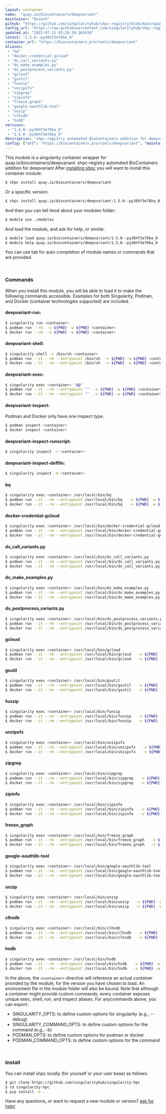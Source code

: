 ```yaml
---
layout: container
name:  "quay.io/biocontainers/deepvariant"
maintainer: "@vsoch"
github: "https://github.com/singularityhub/shpc-registry/blob/main/quay.io/biocontainers/deepvariant/container.yaml"
config_url: "https://raw.githubusercontent.com/singularityhub/shpc-registry/main/quay.io/biocontainers/deepvariant/container.yaml"
updated_at: "2023-07-11 03:26:19.365410"
latest: "1.5.0--py36hf3e76ba_0"
container_url: "https://biocontainers.pro/tools/deepvariant"
aliases:
 - "bq"
 - "docker-credential-gcloud"
 - "dv_call_variants.py"
 - "dv_make_examples.py"
 - "dv_postprocess_variants.py"
 - "gcloud"
 - "gsutil"
 - "funzip"
 - "unzipsfx"
 - "zipgrep"
 - "zipinfo"
 - "freeze_graph"
 - "google-oauthlib-tool"
 - "unzip"
 - "clhsdb"
 - "hsdb"
versions:
 - "1.4.0--py36hf3e76ba_0"
 - "1.5.0--py36hf3e76ba_0"
description: "shpc-registry automated BioContainers addition for deepvariant"
config: {"url": "https://biocontainers.pro/tools/deepvariant", "maintainer": "@vsoch", "description": "shpc-registry automated BioContainers addition for deepvariant", "latest": {"1.5.0--py36hf3e76ba_0": "sha256:1c34e133cd05dfe3c19468670c0011f6df639d7459710cced7cda2954f5a9da6"}, "tags": {"1.4.0--py36hf3e76ba_0": "sha256:3479d8ee8b670117922797e12b09ac06f34ed5a5ee9e766fa6aa0fb9d15ca5d3", "1.5.0--py36hf3e76ba_0": "sha256:1c34e133cd05dfe3c19468670c0011f6df639d7459710cced7cda2954f5a9da6"}, "docker": "quay.io/biocontainers/deepvariant", "aliases": {"bq": "/usr/local/bin/bq", "docker-credential-gcloud": "/usr/local/bin/docker-credential-gcloud", "dv_call_variants.py": "/usr/local/bin/dv_call_variants.py", "dv_make_examples.py": "/usr/local/bin/dv_make_examples.py", "dv_postprocess_variants.py": "/usr/local/bin/dv_postprocess_variants.py", "gcloud": "/usr/local/bin/gcloud", "gsutil": "/usr/local/bin/gsutil", "funzip": "/usr/local/bin/funzip", "unzipsfx": "/usr/local/bin/unzipsfx", "zipgrep": "/usr/local/bin/zipgrep", "zipinfo": "/usr/local/bin/zipinfo", "freeze_graph": "/usr/local/bin/freeze_graph", "google-oauthlib-tool": "/usr/local/bin/google-oauthlib-tool", "unzip": "/usr/local/bin/unzip", "clhsdb": "/usr/local/bin/clhsdb", "hsdb": "/usr/local/bin/hsdb"}}
---
```


This module is a singularity container wrapper for quay.io/biocontainers/deepvariant.
shpc-registry automated BioContainers addition for deepvariant
After [installing shpc](#install) you will want to install this container module:


```bash
$ shpc install quay.io/biocontainers/deepvariant
```

Or a specific version:

```bash
$ shpc install quay.io/biocontainers/deepvariant:1.5.0--py36hf3e76ba_0
```

And then you can tell lmod about your modules folder:

```bash
$ module use ./modules
```

And load the module, and ask for help, or similar.

```bash
$ module load quay.io/biocontainers/deepvariant/1.5.0--py36hf3e76ba_0
$ module help quay.io/biocontainers/deepvariant/1.5.0--py36hf3e76ba_0
```

You can use tab for auto-completion of module names or commands that are provided.

<br>

### Commands

When you install this module, you will be able to load it to make the following commands accessible.
Examples for both Singularity, Podman, and Docker (container technologies supported) are included.

#### deepvariant-run:

```bash
$ singularity run <container>
$ podman run --rm  -v ${PWD} -w ${PWD} <container>
$ docker run --rm  -v ${PWD} -w ${PWD} <container>
```

#### deepvariant-shell:

```bash
$ singularity shell -s /bin/sh <container>
$ podman run --it --rm --entrypoint /bin/sh  -v ${PWD} -w ${PWD} <container>
$ docker run --it --rm --entrypoint /bin/sh  -v ${PWD} -w ${PWD} <container>
```

#### deepvariant-exec:

```bash
$ singularity exec <container> "$@"
$ podman run --it --rm --entrypoint ""  -v ${PWD} -w ${PWD} <container> "$@"
$ docker run --it --rm --entrypoint ""  -v ${PWD} -w ${PWD} <container> "$@"
```

#### deepvariant-inspect:

Podman and Docker only have one inspect type.

```bash
$ podman inspect <container>
$ docker inspect <container>
```

#### deepvariant-inspect-runscript:

```bash
$ singularity inspect -r <container>
```

#### deepvariant-inspect-deffile:

```bash
$ singularity inspect -d <container>
```


#### bq

```bash
$ singularity exec <container> /usr/local/bin/bq
$ podman run --it --rm --entrypoint /usr/local/bin/bq   -v ${PWD} -w ${PWD} <container> -c " $@"
$ docker run --it --rm --entrypoint /usr/local/bin/bq   -v ${PWD} -w ${PWD} <container> -c " $@"
```


#### docker-credential-gcloud

```bash
$ singularity exec <container> /usr/local/bin/docker-credential-gcloud
$ podman run --it --rm --entrypoint /usr/local/bin/docker-credential-gcloud   -v ${PWD} -w ${PWD} <container> -c " $@"
$ docker run --it --rm --entrypoint /usr/local/bin/docker-credential-gcloud   -v ${PWD} -w ${PWD} <container> -c " $@"
```


#### dv_call_variants.py

```bash
$ singularity exec <container> /usr/local/bin/dv_call_variants.py
$ podman run --it --rm --entrypoint /usr/local/bin/dv_call_variants.py   -v ${PWD} -w ${PWD} <container> -c " $@"
$ docker run --it --rm --entrypoint /usr/local/bin/dv_call_variants.py   -v ${PWD} -w ${PWD} <container> -c " $@"
```


#### dv_make_examples.py

```bash
$ singularity exec <container> /usr/local/bin/dv_make_examples.py
$ podman run --it --rm --entrypoint /usr/local/bin/dv_make_examples.py   -v ${PWD} -w ${PWD} <container> -c " $@"
$ docker run --it --rm --entrypoint /usr/local/bin/dv_make_examples.py   -v ${PWD} -w ${PWD} <container> -c " $@"
```


#### dv_postprocess_variants.py

```bash
$ singularity exec <container> /usr/local/bin/dv_postprocess_variants.py
$ podman run --it --rm --entrypoint /usr/local/bin/dv_postprocess_variants.py   -v ${PWD} -w ${PWD} <container> -c " $@"
$ docker run --it --rm --entrypoint /usr/local/bin/dv_postprocess_variants.py   -v ${PWD} -w ${PWD} <container> -c " $@"
```


#### gcloud

```bash
$ singularity exec <container> /usr/local/bin/gcloud
$ podman run --it --rm --entrypoint /usr/local/bin/gcloud   -v ${PWD} -w ${PWD} <container> -c " $@"
$ docker run --it --rm --entrypoint /usr/local/bin/gcloud   -v ${PWD} -w ${PWD} <container> -c " $@"
```


#### gsutil

```bash
$ singularity exec <container> /usr/local/bin/gsutil
$ podman run --it --rm --entrypoint /usr/local/bin/gsutil   -v ${PWD} -w ${PWD} <container> -c " $@"
$ docker run --it --rm --entrypoint /usr/local/bin/gsutil   -v ${PWD} -w ${PWD} <container> -c " $@"
```


#### funzip

```bash
$ singularity exec <container> /usr/local/bin/funzip
$ podman run --it --rm --entrypoint /usr/local/bin/funzip   -v ${PWD} -w ${PWD} <container> -c " $@"
$ docker run --it --rm --entrypoint /usr/local/bin/funzip   -v ${PWD} -w ${PWD} <container> -c " $@"
```


#### unzipsfx

```bash
$ singularity exec <container> /usr/local/bin/unzipsfx
$ podman run --it --rm --entrypoint /usr/local/bin/unzipsfx   -v ${PWD} -w ${PWD} <container> -c " $@"
$ docker run --it --rm --entrypoint /usr/local/bin/unzipsfx   -v ${PWD} -w ${PWD} <container> -c " $@"
```


#### zipgrep

```bash
$ singularity exec <container> /usr/local/bin/zipgrep
$ podman run --it --rm --entrypoint /usr/local/bin/zipgrep   -v ${PWD} -w ${PWD} <container> -c " $@"
$ docker run --it --rm --entrypoint /usr/local/bin/zipgrep   -v ${PWD} -w ${PWD} <container> -c " $@"
```


#### zipinfo

```bash
$ singularity exec <container> /usr/local/bin/zipinfo
$ podman run --it --rm --entrypoint /usr/local/bin/zipinfo   -v ${PWD} -w ${PWD} <container> -c " $@"
$ docker run --it --rm --entrypoint /usr/local/bin/zipinfo   -v ${PWD} -w ${PWD} <container> -c " $@"
```


#### freeze_graph

```bash
$ singularity exec <container> /usr/local/bin/freeze_graph
$ podman run --it --rm --entrypoint /usr/local/bin/freeze_graph   -v ${PWD} -w ${PWD} <container> -c " $@"
$ docker run --it --rm --entrypoint /usr/local/bin/freeze_graph   -v ${PWD} -w ${PWD} <container> -c " $@"
```


#### google-oauthlib-tool

```bash
$ singularity exec <container> /usr/local/bin/google-oauthlib-tool
$ podman run --it --rm --entrypoint /usr/local/bin/google-oauthlib-tool   -v ${PWD} -w ${PWD} <container> -c " $@"
$ docker run --it --rm --entrypoint /usr/local/bin/google-oauthlib-tool   -v ${PWD} -w ${PWD} <container> -c " $@"
```


#### unzip

```bash
$ singularity exec <container> /usr/local/bin/unzip
$ podman run --it --rm --entrypoint /usr/local/bin/unzip   -v ${PWD} -w ${PWD} <container> -c " $@"
$ docker run --it --rm --entrypoint /usr/local/bin/unzip   -v ${PWD} -w ${PWD} <container> -c " $@"
```


#### clhsdb

```bash
$ singularity exec <container> /usr/local/bin/clhsdb
$ podman run --it --rm --entrypoint /usr/local/bin/clhsdb   -v ${PWD} -w ${PWD} <container> -c " $@"
$ docker run --it --rm --entrypoint /usr/local/bin/clhsdb   -v ${PWD} -w ${PWD} <container> -c " $@"
```


#### hsdb

```bash
$ singularity exec <container> /usr/local/bin/hsdb
$ podman run --it --rm --entrypoint /usr/local/bin/hsdb   -v ${PWD} -w ${PWD} <container> -c " $@"
$ docker run --it --rm --entrypoint /usr/local/bin/hsdb   -v ${PWD} -w ${PWD} <container> -c " $@"
```



In the above, the `<container>` directive will reference an actual container provided
by the module, for the version you have chosen to load. An environment file in the
module folder will also be bound. Note that although a container
might provide custom commands, every container exposes unique exec, shell, run, and
inspect aliases. For anycommands above, you can export:

 - SINGULARITY_OPTS: to define custom options for singularity (e.g., --debug)
 - SINGULARITY_COMMAND_OPTS: to define custom options for the command (e.g., -b)
 - PODMAN_OPTS: to define custom options for podman or docker
 - PODMAN_COMMAND_OPTS: to define custom options for the command

<br>

### Install

You can install shpc locally (for yourself or your user base) as follows:

```bash
$ git clone https://github.com/singularityhub/singularity-hpc
$ cd singularity-hpc
$ pip install -e .
```

Have any questions, or want to request a new module or version? [ask for help!](https://github.com/singularityhub/singularity-hpc/issues)